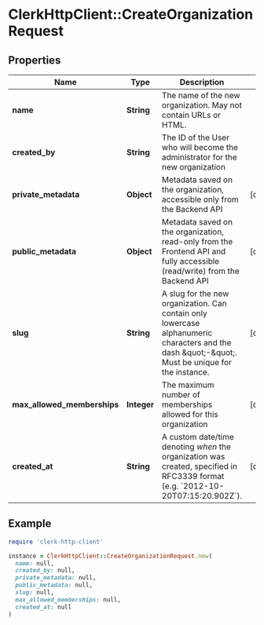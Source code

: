 # ClerkHttpClient::CreateOrganizationRequest

## Properties

| Name | Type | Description | Notes |
| ---- | ---- | ----------- | ----- |
| **name** | **String** | The name of the new organization. May not contain URLs or HTML. |  |
| **created_by** | **String** | The ID of the User who will become the administrator for the new organization |  |
| **private_metadata** | **Object** | Metadata saved on the organization, accessible only from the Backend API | [optional] |
| **public_metadata** | **Object** | Metadata saved on the organization, read-only from the Frontend API and fully accessible (read/write) from the Backend API | [optional] |
| **slug** | **String** | A slug for the new organization. Can contain only lowercase alphanumeric characters and the dash \&quot;-\&quot;. Must be unique for the instance. | [optional] |
| **max_allowed_memberships** | **Integer** | The maximum number of memberships allowed for this organization | [optional] |
| **created_at** | **String** | A custom date/time denoting _when_ the organization was created, specified in RFC3339 format (e.g. &#x60;2012-10-20T07:15:20.902Z&#x60;). | [optional] |

## Example

```ruby
require 'clerk-http-client'

instance = ClerkHttpClient::CreateOrganizationRequest.new(
  name: null,
  created_by: null,
  private_metadata: null,
  public_metadata: null,
  slug: null,
  max_allowed_memberships: null,
  created_at: null
)
```

